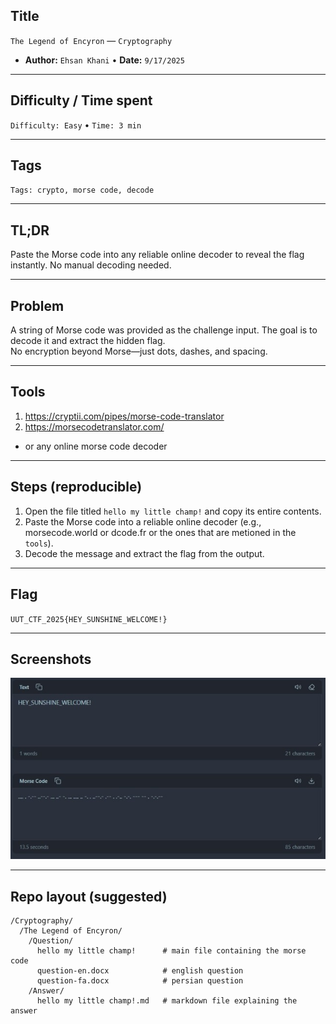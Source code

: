 ## Title

`The Legend of Encyron` — `Cryptography`

* **Author:** `Ehsan Khani` • **Date:** `9/17/2025`

---

## Difficulty / Time spent

`Difficulty: Easy` • `Time: 3 min`

---

## Tags

`Tags: crypto, morse code, decode `  

---

## TL;DR

Paste the Morse code into any reliable online decoder to reveal the flag instantly. No manual decoding needed.

---

## Problem

A string of Morse code was provided as the challenge input. The goal is to decode it and extract the hidden flag.  
No encryption beyond Morse—just dots, dashes, and spacing. 

---

## Tools

1. https://cryptii.com/pipes/morse-code-translator
2. https://morsecodetranslator.com/
* or any online morse code decoder

---

## Steps (reproducible)


1. Open the file titled `hello my little champ!` and copy its entire contents.
2. Paste the Morse code into a reliable online decoder (e.g., morsecode.world or dcode.fr or the ones that are metioned in the `tools`).
3. Decode the message and extract the flag from the output.

---

## Flag

`UUT_CTF_2025{HEY_SUNSHINE_WELCOME!}`

---

## Screenshots

![Morse code file preview](../../../../assets/morse_code.jpg)

---

## Repo layout (suggested)

```
/Cryptography/
  /The Legend of Encyron/
    /Question/
      hello my little champ!      # main file containing the morse code
      question-en.docx            # english question
      question-fa.docx            # persian question
    /Answer/
      hello my little champ!.md   # markdown file explaining the answer
```
